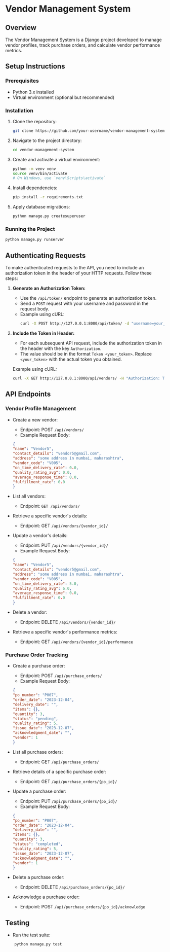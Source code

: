 # Vendor Management System

## Overview

The Vendor Management System is a Django project developed to manage vendor profiles, track purchase orders, and calculate vendor performance metrics.

## Setup Instructions

### Prerequisites

- Python 3.x installed
- Virtual environment (optional but recommended)

### Installation

1.  Clone the repository:

    ```bash
    git clone https://github.com/your-username/vendor-management-system.git
    ```

2.  Navigate to the project directory:
    ```bash
    cd vendor-management-system
    ```
3.  Create and activate a virtual environment:
    ```bash
    python -m venv venv
    source venv/bin/activate
    # On Windows, use `venv\Scripts\activate`
    ```
4.  Install dependencies:
    ```bash
    pip install -r requirements.txt
    ```
5.  Apply database migrations:
    ```bash
    python manage.py createsuperuser
    ```

### Running the Project

```bash
python manage.py runserver
```

## Authenticating Requests

To make authenticated requests to the API, you need to include an authorization token in the header of your HTTP requests. Follow these steps:

1. **Generate an Authorization Token:**

   - Use the `/api/token/` endpoint to generate an authorization token.
   - Send a `POST` request with your username and password in the request body.
   - Example using cURL:
     ```bash
     curl -X POST http://127.0.0.1:8000/api/token/ -d "username=your_username&password=your_password"
     ```

2. **Include the Token in Header:**

   - For each subsequent API request, include the authorization token in the header with the key `Authorization`.
   - The value should be in the format `Token <your_token>`. Replace `<your_token>` with the actual token you obtained.

   Example using cURL:

   ```bash
   curl -X GET http://127.0.0.1:8000/api/vendors/ -H "Authorization: Token <your_token>"
   ```

## API Endpoints

### Vendor Profile Management

- Create a new vendor:

  - Endpoint: POST `/api/vendors/`
  - Example Request Body:

  ```JSON
  {
  "name": "Vendor5",
  "contact_details": "vendor5@gmail.com",
  "address": "some address in mumbai, maharashtra",
  "vendor_code": "V005",
  "on_time_delivery_rate": 0.0,
  "quality_rating_avg": 0.0,
  "average_response_time": 0.0,
  "fulfillment_rate": 0.0
  }
  ```

- List all vendors:
  - Endpoint: `GET /api/vendors/`
- Retrieve a specific vendor's details:

  - Endpoint: GET `/api/vendors/{vendor_id}/`

- Update a vendor's details:

  - Endpoint: PUT `/api/vendors/{vendor_id}/`
  - Example Request Body:

  ```JSON
  {
  "name": "Vendor5",
  "contact_details": "vendor5@gmail.com",
  "address": "some address in mumbai, maharashtra",
  "vendor_code": "V005",
  "on_time_delivery_rate": 5.0,
  "quality_rating_avg": 6.0,
  "average_response_time": 0.0,
  "fulfillment_rate": 0.0
  }
  ```

- Delete a vendor:

  - Endpoint: DELETE `/api/vendors/{vendor_id}/`

- Retrieve a specific vendor's performance metrics:
  - Endpoint: GET `/api/vendors/{vendor_id}/performance`

### Purchase Order Tracking

- Create a purchase order:

  - Endpoint: POST `/api/purchase_orders/`
  - Example Request Body:

  ```JSON
  {
  "po_number": "P007",
  "order_date": "2023-12-04",
  "delivery_date": "",
  "items": {},
  "quantity": 3,
  "status": "pending",
  "quality_rating": 5,
  "issue_date": "2023-12-07",
  "acknowledgment_date": "",
  "vendor": 1
  }
  ```

- List all purchase orders:

  - Endpoint: GET `/api/purchase_orders/`

- Retrieve details of a specific purchase order:

  - Endpoint: GET `/api/purchase_orders/{po_id}/`

- Update a purchase order:

  - Endpoint: PUT `/api/purchase_orders/{po_id}/`
  - Example Request Body:

  ```JSON
  {
  "po_number": "P007",
  "order_date": "2023-12-04",
  "delivery_date": "",
  "items": {},
  "quantity": 3,
  "status": "completed",
  "quality_rating": 5,
  "issue_date": "2023-12-07",
  "acknowledgment_date": "",
  "vendor": 1
  }
  ```

* Delete a purchase order:

  - Endpoint: DELETE `/api/purchase_orders/{po_id}/`

* Acknowledge a purchase order:
  - Endpoint: POST `/api/purchase_orders/{po_id}/acknowledge`

## Testing

- Run the test suite:

```bash
    python manage.py test
```
